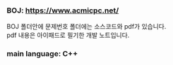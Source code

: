 ### BOJ: https://www.acmicpc.net/
BOJ 폴더안에 문제번호 폴더에는 소스코드와 pdf가 있습니다.  
pdf 내용은 아이패드로 필기한 개발 노트입니다.  
### main language: C++
